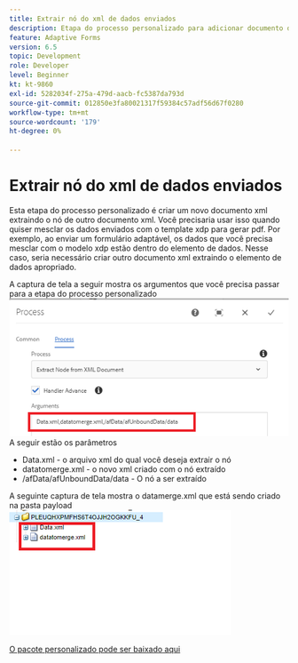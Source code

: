 ```yaml
---
title: Extrair nó do xml de dados enviados
description: Etapa do processo personalizado para adicionar documento de gravação residente na pasta carga ao sistema de arquivos
feature: Adaptive Forms
version: 6.5
topic: Development
role: Developer
level: Beginner
kt: kt-9860
exl-id: 5282034f-275a-479d-aacb-fc5387da793d
source-git-commit: 012850e3fa80021317f59384c57adf56d67f0280
workflow-type: tm+mt
source-wordcount: '179'
ht-degree: 0%

---
```


# Extrair nó do xml de dados enviados

Esta etapa do processo personalizado é criar um novo documento xml extraindo o nó de outro documento xml. Você precisaria usar isso quando quiser mesclar os dados enviados com o template xdp para gerar pdf. Por exemplo, ao enviar um formulário adaptável, os dados que você precisa mesclar com o modelo xdp estão dentro do elemento de dados. Nesse caso, seria necessário criar outro documento xml extraindo o elemento de dados apropriado.

A captura de tela a seguir mostra os argumentos que você precisa passar para a etapa do processo personalizado
![etapa do processo](assets/create-xml-process-step.png)
A seguir estão os parâmetros
* Data.xml - o arquivo xml do qual você deseja extrair o nó
* datatomerge.xml - o novo xml criado com o nó extraído
* /afData/afUnboundData/data - O nó a ser extraído


A seguinte captura de tela mostra o datamerge.xml que está sendo criado na pasta payload
![create-xml](assets/create-xml.png)

[O pacote personalizado pode ser baixado aqui](/help/forms/assets/common-osgi-bundles/SetValueApp.core-1.0-SNAPSHOT.jar)
